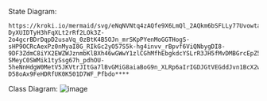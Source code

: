 State Diagram: 
```
https://kroki.io/mermaid/svg/eNqNVNtq4zAQfe9X6LmQl_2AQkm6bSFLLy77UvowtaeOWEUKIzlLdum_dzSKFct2oAIbe84Zze1IPkDAlYaWYLvY_7hQvF4v39RicaXurQ4aTBUpAsjLx98CU_8FGLreEDl66pAOS0KmNJkxQYR_bcEcvPay33Fv_e_o9nkKXoSNji_OmQoN1kE7O06yAGeyPGK2jUSf4dKcw_hkH9RSWIW3ggC3EDZI7P6M0BzGFaTMCt5MZj8x1BuGIi-DyXUIDTyH3hFqXLt2rRf2LOk3Z-2o4gcrBDrDqpD2usaVq_0zBtK4B5OJn_mrSKpPYenMoGGTHogS-sHP9OCRcAexPz0nMyaI8G_RIkGc2yO57S5k-hg4invv_rBpvf6ViQNbygDI8-9DF3ZdmC8iYX2EWZWJznmbKlBXh46wGWwY1zlCGhMfhEbgkdcYSLrR3JH5fMvDMBGrcEpZ5oNcDKAcW-SMeyC0SWMik1tySsg67h_pdhOU-5heNnHdgW0MetV5JKVtrJItGa7lBvGMiG8aiaBoG9n_XLRp6aIrIGDJGtVEGddJvn1BcX2wftS2M0HvDCrvOqrRfyvgtI9xsdAW7-D58oAx9FeHDRfUK0K501D7WF_Pfbdo****
```

Class Diagram:
![image](https://github.com/user-attachments/assets/58589e50-fbb0-44ef-9c73-15b3e0246fb6)
